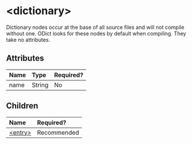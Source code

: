 # &lt;dictionary&gt;

Dictionary nodes occur at the base of all source files and will not compile without one. ODict looks for these nodes by default when compiling. They take no attributes.

## Attributes

| Name | Type | Required? |
| :--- | :--- | :--- |
| name | String | No |

## Children

| Name | Required? |
| :--- | :--- |
| [&lt;entry&gt;](entry.md) | Recommended |

